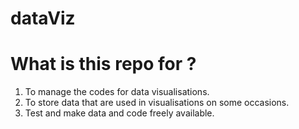 # dataViz

What is this repo for ?
=============
1. To manage the codes for data visualisations.
2. To store data that are used in visualisations on some occasions.
3. Test and make data and code freely available.
